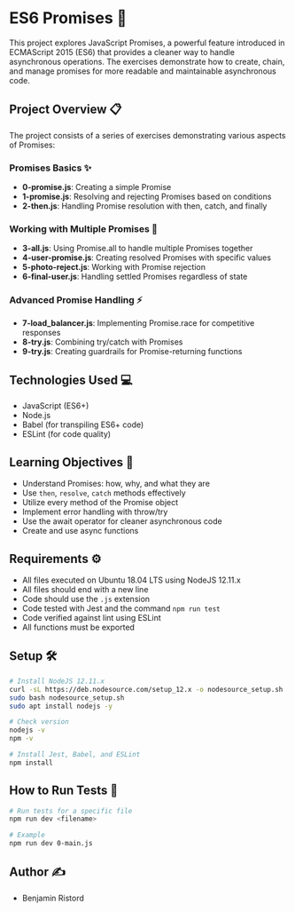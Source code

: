 # ES6 Promises 🔄

This project explores JavaScript Promises, a powerful feature introduced in ECMAScript 2015 (ES6) that provides a cleaner way to handle asynchronous operations. The exercises demonstrate how to create, chain, and manage promises for more readable and maintainable asynchronous code.

## Project Overview 📋

The project consists of a series of exercises demonstrating various aspects of Promises:

### Promises Basics ✨
- **0-promise.js**: Creating a simple Promise
- **1-promise.js**: Resolving and rejecting Promises based on conditions
- **2-then.js**: Handling Promise resolution with then, catch, and finally

### Working with Multiple Promises 🔄
- **3-all.js**: Using Promise.all to handle multiple Promises together
- **4-user-promise.js**: Creating resolved Promises with specific values
- **5-photo-reject.js**: Working with Promise rejection
- **6-final-user.js**: Handling settled Promises regardless of state

### Advanced Promise Handling ⚡
- **7-load_balancer.js**: Implementing Promise.race for competitive responses
- **8-try.js**: Combining try/catch with Promises
- **9-try.js**: Creating guardrails for Promise-returning functions

## Technologies Used 💻
- JavaScript (ES6+)
- Node.js
- Babel (for transpiling ES6+ code)
- ESLint (for code quality)

## Learning Objectives 🎯
- Understand Promises: how, why, and what they are
- Use `then`, `resolve`, `catch` methods effectively
- Utilize every method of the Promise object
- Implement error handling with throw/try
- Use the await operator for cleaner asynchronous code
- Create and use async functions

## Requirements ⚙️
- All files executed on Ubuntu 18.04 LTS using NodeJS 12.11.x
- All files should end with a new line
- Code should use the `.js` extension
- Code tested with Jest and the command `npm run test`
- Code verified against lint using ESLint
- All functions must be exported

## Setup 🛠️
```bash
# Install NodeJS 12.11.x
curl -sL https://deb.nodesource.com/setup_12.x -o nodesource_setup.sh
sudo bash nodesource_setup.sh
sudo apt install nodejs -y

# Check version
nodejs -v
npm -v

# Install Jest, Babel, and ESLint
npm install
```

## How to Run Tests 🧪
```bash
# Run tests for a specific file
npm run dev <filename>

# Example
npm run dev 0-main.js
```

## Author ✍️
- Benjamin Ristord